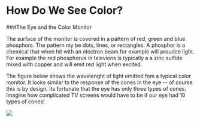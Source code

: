 How Do We See Color?
=============

###The Eye and the Color Monitor

The surface of the monitor is covered in a pattern of red, green and blue phosphors.  The pattern my be dots, lines, or rectangles.  A phosphor is a chemical that when hit with an electron beam for example will proudce light.  For example the red phosphorus in  televions is typically a a zinc sulfide mixed with copper and will emit red light when excited.  

The figure below shows the wavelenght of light emitted fom a typical color monitor.  It looks similar to the response of the cones in the eye -- of course this is by design.  Its fortunate that the eye has only three types of cones.  Imagine how complicated TV screens would have to be if our eye had 10 types of cones!

![](https://upload.wikimedia.org/wikipedia/commons/thumb/2/29/CRT_phosphors.png/1920px-CRT_phosphors.png) 

